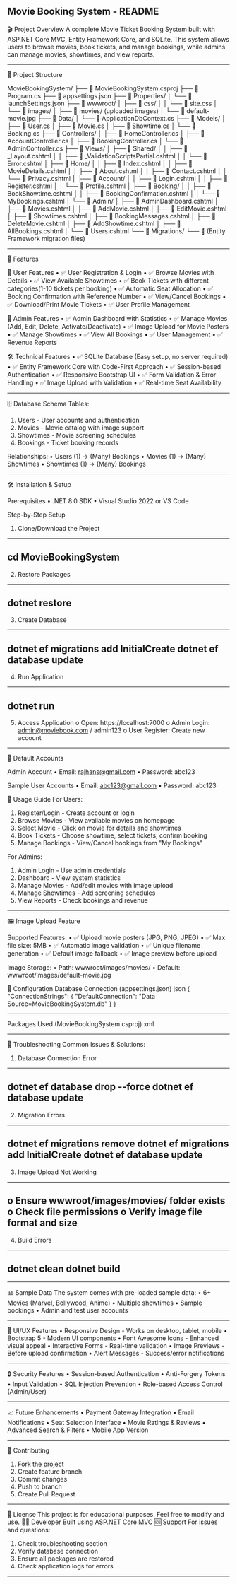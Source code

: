 Movie Booking System - README
---------------------------------------------------------------------------------
🎬 Project Overview
A complete Movie Ticket Booking System built with ASP.NET Core MVC, Entity Framework Core, and SQLite. This system allows users to browse movies, book tickets, and manage bookings, while admins can manage movies, showtimes, and view reports.

---------------------------------------------------------------------------------
📁 Project Structure

MovieBookingSystem/
├── 📄 MovieBookingSystem.csproj
├── 📄 Program.cs
├── 📄 appsettings.json
├── 📂 Properties/
│   └── 📄 launchSettings.json
├── 📂 wwwroot/
│   ├── 📂 css/
│   │   └── 📄 site.css
│   └── 📂 images/
│       ├── 📂 movies/ (uploaded images)
│       └── 📄 default-movie.jpg
├── 📂 Data/
│   └── 📄 ApplicationDbContext.cs
├── 📂 Models/
│   ├── 📄 User.cs
│   ├── 📄 Movie.cs
│   ├── 📄 Showtime.cs
│   └── 📄 Booking.cs
├── 📂 Controllers/
│   ├── 📄 HomeController.cs
│   ├── 📄 AccountController.cs
│   ├── 📄 BookingController.cs
│   └── 📄 AdminController.cs
├── 📂 Views/
│   ├── 📂 Shared/
│   │   ├── 📄 _Layout.cshtml
│   │   ├── 📄 _ValidationScriptsPartial.cshtml
│   │   └── 📄 Error.cshtml
│   ├── 📂 Home/
│   │   ├── 📄 Index.cshtml
│   │   ├── 📄 MovieDetails.cshtml
│   │   ├── 📄 About.cshtml
│   │   ├── 📄 Contact.cshtml
│   │   └── 📄 Privacy.cshtml
│   ├── 📂 Account/
│   │   ├── 📄 Login.cshtml
│   │   ├── 📄 Register.cshtml
│   │   └── 📄 Profile.cshtml
│   ├── 📂 Booking/
│   │   ├── 📄 BookShowtime.cshtml
│   │   ├── 📄 BookingConfirmation.cshtml
│   │   └── 📄 MyBookings.cshtml
│   └── 📂 Admin/
│       ├── 📄 AdminDashboard.cshtml
│       ├── 📄 Movies.cshtml
│       ├── 📄 AddMovie.cshtml
│       ├── 📄 EditMovie.cshtml
│       ├── 📄 Showtimes.cshtml
│       ├── 📄 BookingMessages.cshtml
│       ├── 📄 DeleteMovie.cshtml
│       ├── 📄 AddShowtime.cshtml
│       ├── 📄 AllBookings.cshtml
│       └── 📄 Users.cshtml
└── 📂 Migrations/
    └── 📄 (Entity Framework migration files)


---------------------------------------------------------------------------------
🚀 Features

👥 User Features
•	✅ User Registration & Login
•	✅ Browse Movies with Details
•	✅ View Available Showtimes
•	✅ Book Tickets with different categories(1-10 tickets per booking)
•	✅ Automatic Seat Allocation
•	✅ Booking Confirmation with Reference Number
•	✅ View/Cancel Bookings
•	✅ Download/Print Movie Tickets
•	✅ User Profile Management

🎯 Admin Features
•	✅ Admin Dashboard with Statistics
•	✅ Manage Movies (Add, Edit, Delete, Activate/Deactivate)
•	✅ Image Upload for Movie Posters
•	✅ Manage Showtimes
•	✅ View All Bookings
•	✅ User Management
•	✅ Revenue Reports

🛠️ Technical Features
•	✅ SQLite Database (Easy setup, no server required)
•	✅ Entity Framework Core with Code-First Approach
•	✅ Session-based Authentication
•	✅ Responsive Bootstrap UI
•	✅ Form Validation & Error Handling
•	✅ Image Upload with Validation
•	✅ Real-time Seat Availability

---------------------------------------------------------------------------------
🗄️ Database Schema
Tables:
1.	Users - User accounts and authentication
2.	Movies - Movie catalog with image support
3.	Showtimes - Movie screening schedules
4.	Bookings - Ticket booking records

Relationships:
•	Users (1) → (Many) Bookings
•	Movies (1) → (Many) Showtimes
•	Showtimes (1) → (Many) Bookings

---------------------------------------------------------------------------------
🛠️ Installation & Setup

Prerequisites
•	.NET 8.0 SDK
•	Visual Studio 2022 or VS Code

Step-by-Step Setup

1.	Clone/Download the Project
--------------------------------------
cd MovieBookingSystem
--------------------------------------

2.	Restore Packages
--------------------------------------
dotnet restore
--------------------------------------

3.	Create Database
--------------------------------------
dotnet ef migrations add InitialCreate
dotnet ef database update
--------------------------------------
4.	Run Application
--------------------------------------
dotnet run
--------------------------------------

5.	Access Application
o	Open: https://localhost:7000
o	Admin Login: admin@moviebook.com / admin123
o	User Register: Create new account


---------------------------------------------------------------------------------
🔑 Default Accounts

Admin Account
•	Email: rajhans@gmail.com
•	Password: abc123

Sample User Accounts
•	Email: abc123@gmail.com
•	Password: abc123

📱 Usage Guide
For Users:
1.	Register/Login - Create account or login
2.	Browse Movies - View available movies on homepage
3.	Select Movie - Click on movie for details and showtimes
4.	Book Tickets - Choose showtime, select tickets, confirm booking
5.	Manage Bookings - View/Cancel bookings from "My Bookings"

For Admins:
1.	Admin Login - Use admin credentials
2.	Dashboard - View system statistics
3.	Manage Movies - Add/edit movies with image upload
4.	Manage Showtimes - Add screening schedules
5.	View Reports - Check bookings and revenue

---------------------------------------------------------------------------------
🖼️ Image Upload Feature

Supported Features:
•	✅ Upload movie posters (JPG, PNG, JPEG)
•	✅ Max file size: 5MB
•	✅ Automatic image validation
•	✅ Unique filename generation
•	✅ Default image fallback
•	✅ Image preview before upload

Image Storage:
•	Path: wwwroot/images/movies/
•	Default: wwwroot/images/default-movie.jpg

🔧 Configuration
Database Connection (appsettings.json)
json
{
  "ConnectionStrings": {
    "DefaultConnection": "Data Source=MovieBookingSystem.db"
  }
}

---------------------------------------------------------------------------------
Packages Used (MovieBookingSystem.csproj)
xml
<PackageReference Include="Microsoft.EntityFrameworkCore.Sqlite" Version="8.0.0" />
<PackageReference Include="Microsoft.EntityFrameworkCore.Design" Version="8.0.0" />
<PackageReference Include="Microsoft.EntityFrameworkCore.Tools" Version="8.0.0" />

---------------------------------------------------------------------------------
🐛 Troubleshooting
Common Issues & Solutions:
1.	Database Connection Error
-------------------------------------
dotnet ef database drop --force
dotnet ef database update
-------------------------------------

2.	Migration Errors
-------------------------------------
dotnet ef migrations remove
dotnet ef migrations add InitialCreate
dotnet ef database update
-------------------------------------

3.	Image Upload Not Working
-------------------------------------
o	Ensure wwwroot/images/movies/ folder exists
o	Check file permissions
o	Verify image file format and size
-------------------------------------

4.	Build Errors
-------------------------------------
dotnet clean
dotnet build
-------------------------------------


---------------------------------------------------------------------------------
📊 Sample Data
The system comes with pre-loaded sample data:
•	6+ Movies (Marvel, Bollywood, Anime)
•	Multiple showtimes
•	Sample bookings
•	Admin and test user accounts


---------------------------------------------------------------------------------
🎨 UI/UX Features
•	Responsive Design - Works on desktop, tablet, mobile
•	Bootstrap 5 - Modern UI components
•	Font Awesome Icons - Enhanced visual appeal
•	Interactive Forms - Real-time validation
•	Image Previews - Before upload confirmation
•	Alert Messages - Success/error notifications


---------------------------------------------------------------------------------
🔒 Security Features
•	Session-based Authentication
•	Anti-Forgery Tokens
•	Input Validation
•	SQL Injection Prevention
•	Role-based Access Control (Admin/User)


---------------------------------------------------------------------------------
📈 Future Enhancements
•	Payment Gateway Integration
•	Email Notifications
•	Seat Selection Interface
•	Movie Ratings & Reviews
•	Advanced Search & Filters
•	Mobile App Version


---------------------------------------------------------------------------------
🤝 Contributing
1.	Fork the project
2.	Create feature branch
3.	Commit changes
4.	Push to branch
5.	Create Pull Request

---------------------------------------------------------------------------------
📄 License
This project is for educational purposes. Feel free to modify and use.
👨‍💻 Developer
Built using ASP.NET Core MVC
🆘 Support
For issues and questions:
1.	Check troubleshooting section
2.	Verify database connection
3.	Ensure all packages are restored
4.	Check application logs for errors
________________________________________
